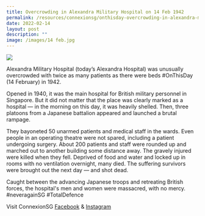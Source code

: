 ```yaml
---
title: Overcrowding in Alexandra Military Hospital on 14 Feb 1942
permalink: /resources/connexionsg/onthisday-overcrowding-in-alexandra-military-hospital-on-14feb1942/
date: 2022-02-14
layout: post
description: ""
image: /images/14 feb.jpg
---
```

![](/images/14%20feb.jpg)

Alexandra Military Hospital (today’s Alexandra Hospital) was unusually overcrowded with twice as many patients as there were beds #OnThisDay (14 February) in 1942.

Opened in 1940, it was the main hospital for British military personnel in Singapore. But it did not matter that the place was clearly marked as a hospital — in the morning on this day, it was heavily shelled. Then, three platoons from a Japanese battalion appeared and launched a brutal rampage.

They bayoneted 50 unarmed patients and medical staff in the wards. Even people in an operating theatre were not spared, including a patient undergoing surgery. About 200 patients and staff were rounded up and marched out to another building some distance away. The gravely injured were killed when they fell. Deprived of food and water and locked up in rooms with no ventilation overnight, many died. The suffering survivors were brought out the next day — and shot dead.

Caught between the advancing Japanese troops and retreating British forces, the hospital's men and women were massacred, with no mercy. #neveragainSG #TotalDefence 

Visit ConnexionSG [Facebook](https://www.facebook.com/ConnexionSG) & [Instagram](https://www.instagram.com/connexionsg/)